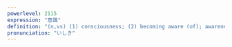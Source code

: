 ```yaml
---
powerlevel: 2115
expression: "意識"
definition: "(n,vs) (1) consciousness; (2) becoming aware (of); awareness; sense; (3) (Buddh) mano-vijnana (mental consciousness, cognizer of sensory information); (P)"
pronunciation: "いしき"
---
```

